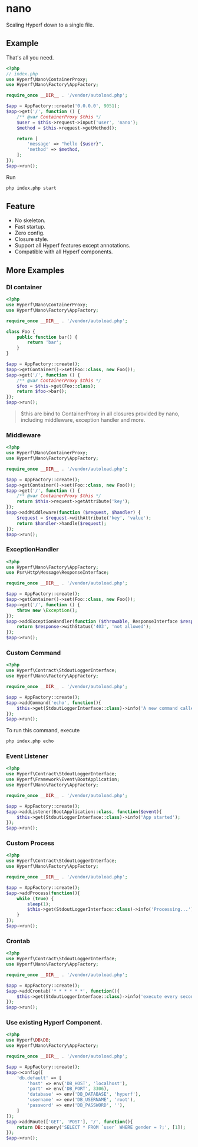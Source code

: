 # nano

Scaling Hyperf down to a single file.

## Example

That's all you need.

```php
<?php
// index.php
use Hyperf\Nano\ContainerProxy;
use Hyperf\Nano\Factory\AppFactory;

require_once __DIR__ . '/vendor/autoload.php';

$app = AppFactory::create('0.0.0.0', 9051);
$app->get('/', function () {
    /** @var ContainerProxy $this */
    $user = $this->request->input('user', 'nano');
    $method = $this->request->getMethod();

    return [
        'message' => "hello {$user}",
        'method' => $method,
    ];
});
$app->run();
```

Run

```bash
php index.php start
```

## Feature

* No skeleton.
* Fast startup.
* Zero config.
* Closure style.
* Support all Hyperf features except annotations.
* Compatible with all Hyperf components.

## More Examples

### DI container 
```php
<?php
use Hyperf\Nano\ContainerProxy;
use Hyperf\Nano\Factory\AppFactory;

require_once __DIR__ . '/vendor/autoload.php';

class Foo {
    public function bar() {
        return 'bar';
    }   
}

$app = AppFactory::create();
$app->getContainer()->set(Foo::class, new Foo());
$app->get('/', function () {
    /** @var ContainerProxy $this */
    $foo = $this->get(Foo::class);
    return $foo->bar();
});
$app->run();
```
> $this are bind to ContainerProxy in all closures provided by nano, including middleware, exception handler and more.
### Middleware
```php
<?php
use Hyperf\Nano\ContainerProxy;
use Hyperf\Nano\Factory\AppFactory;

require_once __DIR__ . '/vendor/autoload.php';

$app = AppFactory::create();
$app->getContainer()->set(Foo::class, new Foo());
$app->get('/', function () {
    /** @var ContainerProxy $this */
    return $this->request->getAttribute('key');
});
$app->addMiddleware(function ($request, $handler) {
    $request = $request->withAttribute('key', 'value');
    return $handler->handle($request);
});
$app->run();
```

### ExceptionHandler

```php
<?php
use Hyperf\Nano\Factory\AppFactory;
use Psr\Http\Message\ResponseInterface;

require_once __DIR__ . '/vendor/autoload.php';

$app = AppFactory::create();
$app->getContainer()->set(Foo::class, new Foo());
$app->get('/', function () {
    throw new \Exception();
});
$app->addExceptionHandler(function ($throwable, ResponseInterface $response) {
    return $response->withStatus('403', 'not allowed');
});
$app->run();
```

### Custom Command

```php
<?php
use Hyperf\Contract\StdoutLoggerInterface;
use Hyperf\Nano\Factory\AppFactory;

require_once __DIR__ . '/vendor/autoload.php';

$app = AppFactory::create();
$app->addCommand('echo', function(){
    $this->get(StdoutLoggerInterface::class)->info('A new command called echo!');
});
$app->run();
```

To run this command, execute
```bash
php index.php echo
```

### Event Listener
```php
<?php
use Hyperf\Contract\StdoutLoggerInterface;
use Hyperf\Framework\Event\BootApplication;
use Hyperf\Nano\Factory\AppFactory;

require_once __DIR__ . '/vendor/autoload.php';

$app = AppFactory::create();
$app->addListener(BootApplication::class, function($event){
    $this->get(StdoutLoggerInterface::class)->info('App started');
});
$app->run();
```

### Custom Process
```php
<?php
use Hyperf\Contract\StdoutLoggerInterface;
use Hyperf\Nano\Factory\AppFactory;

require_once __DIR__ . '/vendor/autoload.php';

$app = AppFactory::create();
$app->addProcess(function(){
    while (true) {
        sleep(1);
        $this->get(StdoutLoggerInterface::class)->info('Processing...');
    }
});
$app->run();
```

### Crontab

```php
<?php
use Hyperf\Contract\StdoutLoggerInterface;
use Hyperf\Nano\Factory\AppFactory;

require_once __DIR__ . '/vendor/autoload.php';

$app = AppFactory::create();
$app->addCrontab('* * * * * *', function(){
    $this->get(StdoutLoggerInterface::class)->info('execute every second!');
});
$app->run();
```

### Use existing Hyperf Component.

```php
<?php
use Hyperf\DB\DB;
use Hyperf\Nano\Factory\AppFactory;

require_once __DIR__ . '/vendor/autoload.php';

$app = AppFactory::create();
$app->config([
    'db.default' => [
        'host' => env('DB_HOST', 'localhost'),
        'port' => env('DB_PORT', 3306),
        'database' => env('DB_DATABASE', 'hyperf'),
        'username' => env('DB_USERNAME', 'root'),
        'password' => env('DB_PASSWORD', ''),
    ]
]);
$app->addRoute(['GET', 'POST'], '/', function(){
    return DB::query('SELECT * FROM `user` WHERE gender = ?;', [1]);
});
$app->run();
```